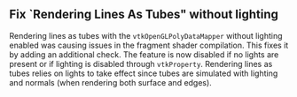 ## Fix `Rendering Lines As Tubes" without lighting

Rendering lines as tubes with the `vtkOpenGLPolyDataMapper` without lighting enabled was causing issues in the fragment shader compilation.
This fixes it by adding an additional check. The feature is now disabled if no lights are present or if lighting is disabled through `vtkProperty`.
Rendering lines as tubes relies on lights to take effect since tubes are simulated with lighting and normals (when rendering both surface and edges).

